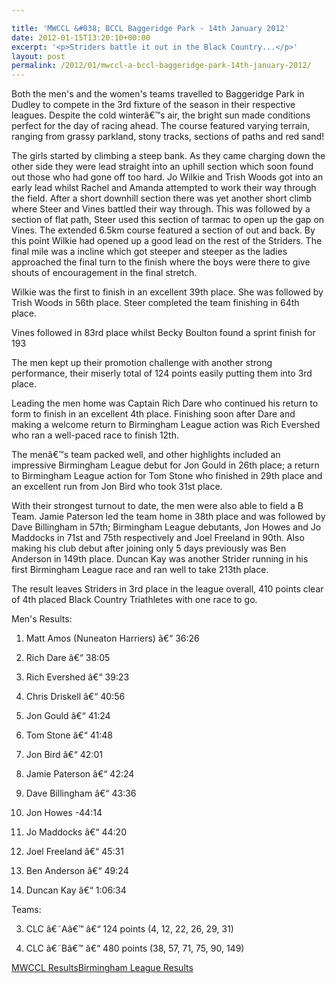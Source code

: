 ```yaml
---

title: 'MWCCL &#038; BCCL Baggeridge Park - 14th January 2012'
date: 2012-01-15T13:20:10+00:00
excerpt: '<p>Striders battle it out in the Black Country...</p>'
layout: post
permalink: /2012/01/mwccl-a-bccl-baggeridge-park-14th-january-2012/
---
```

</p> 

Both the men's and the women's teams travelled to Baggeridge Park in Dudley to compete in the 3rd fixture of the season in their respective leagues. Despite the cold winterâ€™s air, the bright sun made conditions perfect for the day of racing ahead. The course featured varying terrain, ranging from grassy parkland, stony tracks, sections of paths and red sand! 

The girls started by climbing a steep bank. As they came charging down the other side they were lead straight into an uphill section which soon found out those who had gone off too hard. Jo Wilkie and Trish Woods got into an early lead whilst Rachel and Amanda attempted to work their way through the field. After a short downhill section there was yet another short climb where Steer and Vines battled their way through. This was followed by a section of flat path, Steer used this section of tarmac to open up the gap on Vines. The extended 6.5km course featured a section of out and back. By this point Wilkie had opened up a good lead on the rest of the Striders. The final mile was a incline which got steeper and steeper as the ladies approached the final turn to the finish where the boys were there to give shouts of encouragement in the final stretch.

Wilkie was the first to finish in an excellent 39th place. She was followed by Trish Woods in 56th place. Steer completed the team finishing in 64th place.

Vines followed in 83rd place whilst Becky Boulton found a sprint finish for 193

The men kept up their promotion challenge with another strong performance, their miserly total of 124 points easily putting them into 3rd place.

Leading the men home was Captain Rich Dare who continued his return to form to finish in an excellent 4th place. Finishing soon after Dare and making a welcome return to Birmingham League action was Rich Evershed who ran a well-paced race to finish 12th.

The menâ€™s team packed well, and other highlights included an impressive Birmingham League debut for Jon Gould in 26th place; a return to Birmingham League action for Tom Stone who finished in 29th place and an excellent run from Jon Bird who took 31st place.

With their strongest turnout to date, the men were also able to field a B Team. Jamie Paterson led the team home in 38th place and was followed by Dave Billingham in 57th; Birmingham League debutants, Jon Howes and Jo Maddocks in 71st and 75th respectively and Joel Freeland in 90th. Also making his club debut after joining only 5 days previously was Ben Anderson in 149th place. Duncan Kay was another Strider running in his first Birmingham League race and ran well to take 213th place.

The result leaves Striders in 3rd place in the league overall, 410 points clear of 4th placed Black Country Triathletes with one race to go.

Men's Results:

1) Matt Amos (Nuneaton Harriers) â€“ 36:26

4) Rich Dare â€“ 38:05

12) Rich Evershed â€“ 39:23

22) Chris Driskell â€“ 40:56

26) Jon Gould â€“ 41:24

29) Tom Stone â€“ 41:48

31) Jon Bird â€“ 42:01

38) Jamie Paterson â€“ 42:24

57) Dave Billingham â€“ 43:36

71) Jon Howes -44:14

75) Jo Maddocks â€“ 44:20

90) Joel Freeland â€“ 45:31

149) Ben Anderson â€“ 49:24

213) Duncan Kay â€“ 1:06:34

Teams:

3) CLC â€˜Aâ€™ â€“ 124 points (4, 12, 22, 26, 29, 31)

2) CLC â€˜Bâ€™ â€“ 480 points (38, 57, 71, 75, 90, 149)

<a href="/assets/pdf/results/2012mwcclfixture3.pdf" target="_blank" rel="nofollow">MWCCL Results</a><a href="/assets/pdf/results/bccl3.pdf" target="_blank" rel="nofollow">Birmingham League Results</a>
